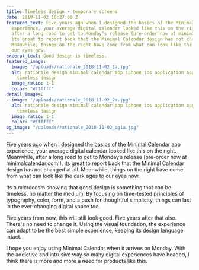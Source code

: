 ```yaml
---
title: Timeless design + temporary screens
date: 2018-11-02 16:27:00 Z
featured_text: Five years ago when I designed the basics of the Minimal Calendar app
  experience, your average digital calendar looked like this on the right. Meanwhile,
  after a long road to get to Monday’s release (pre-order now at minimalcalendar.com!),
  its great to report back that the Minimal Calendar design has not changed at all.
  Meanwhile, things on the right have come from what can look like the dark ages to
  our eyes now.
excerpt_text: Good design is timeless.
featured_image:
  image: "/uploads/rationale_2018-11-02_1a.jpg"
  alt: rationale design minimal calendar app iphone ios application app less but better
    timeless design
  image_ratio: 1-1
  color: "#ffffff"
detail_images:
- image: "/uploads/rationale_2018-11-02_2a.jpg"
  alt: rationale design minimal calendar app iphone ios application app less but better
    timeless design
  image_ratio: 1-1
  color: "#ffffff"
og_image: "/uploads/rationale_2018-11-02_og1a.jpg"
---
```


Five years ago when I designed the basics of the Minimal Calendar app experience, your average digital calendar looked like this on the right. Meanwhile, after a long road to get to Monday’s release (pre-order now at minimalcalendar.com!), its great to report back that the Minimal Calendar design has not changed at all. Meanwhile, things on the right have come from what can look like the dark ages to our eyes now.

Its a microcosm showing that good design is something that can be timeless, no matter the medium. By focusing on time-tested principles of typography, color, form, and a push for thoughtful simplicity, things can last in the ever-changing digital space too.

Five years from now, this will still look good. Five years after that also. There's no need to change it. Using the visual foundation, the experience can adapt to be the best simple experience, keeping its design language intact.

I hope you enjoy using Minimal Calendar when it arrives on Monday. With the addictive and intrusive way so many digital experiences have headed, I think there is more and more a need for products like this.